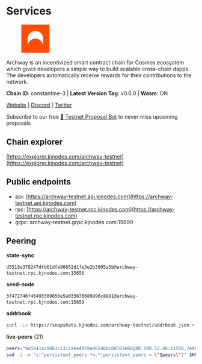 # Services

<figure><img src="https://raw.githubusercontent.com/kj89/cosmos-images/main/logos/archway.png" alt=""><figcaption></figcaption></figure>

Archway is an incentivized smart contract chain for Cosmos  ecosystem which gives developers a simple way to build  scalable cross-chain dapps. The developers automatically  receive rewards for their contributions to the network.

**Chain ID**: constantine-3 | **Latest Version Tag**: v0.6.0 | **Wasm**: ON

[Website](https://archway.io) | [Discord](https://discord.gg/archwayhq) | [Twitter](https://twitter.com/archwayhq)



Subscribe to our free [🤖 Testnet Proposal Bot](https://t.me/kjnodes_testnet_proposal_bot) to never miss upcoming proposals


## Chain explorer
[https://explorer.kjnodes.com/archway-testnet](https://explorer.kjnodes.com/archway-testnet)

## Public endpoints

* api: [https://archway-testnet.api.kjnodes.com](https://archway-testnet.api.kjnodes.com)
* rpc: [https://archway-testnet.rpc.kjnodes.com](https://archway-testnet.rpc.kjnodes.com)
* grpc: archway-testnet.grpc.kjnodes.com:15690

## Peering

**state-sync**

```text
d5519e378247dfb61dfe90652d1fe3e2b3005a5b@archway-testnet.rpc.kjnodes.com:15656
```

**seed-node**

```text
3f472746f46493309650e5a033076689996c8881@archway-testnet.rpc.kjnodes.com:15659
```

**addrbook**
```bash
curl -Ls https://snapshots.kjnodes.com/archway-testnet/addrbook.json > $HOME/.archway/config/addrbook.json
```

**live-peers** (21)
```bash
peers="9a5b41ac06b3c131ca6e4959a465d6bc0d103e66@88.198.52.46:11556,7e9827b5154a4ec4de93e277b19f77a387661664@46.4.213.198:26656,b9ba5ae75fbdee6812d1aa53ff7154ed59938cbc@57.128.151.101:26656,8df8a64ecf0aaba1e1faee06d005aa912d578549@65.109.89.5:41656,d5519e378247dfb61dfe90652d1fe3e2b3005a5b@65.109.68.190:15656,958d9056c6173edb4714b6468bda509e97d0c80c@65.108.231.124:45656,5c2a752c9b1952dbed075c56c600c3a79b58c395@195.3.220.140:26946,b7084c40af131f24ab7e449a9844e0f56c94fa41@51.91.30.173:4000,e5e71ccd387eba74fec51b211e9236fca965af40@46.4.5.45:11556,354a554c8ba12260c130cc1d5b706b10aced51ab@143.198.206.192:34656,874f0042c20d3808eccb86b523fffe42903034b8@95.217.144.107:11556,bce4a3976c39d811d50b18ed104b0d04da398591@213.239.207.175:53656,0cf5d2bcc49c1acddb6b7b2bc547543ec2fbe844@34.239.246.206:26656,2854e7247155c5c0c418de40ed168850b4c73c60@85.232.252.19:26156,a14e3d92fbacf59cec76a4f3cfb9c9ff599f892b@210.16.67.34:36656,124c2eaba28bac74c8d7128b923541b303b5241d@185.52.52.30:26656,9588fb1df2b32f50ca95c31dd92de0cd4724eac3@120.226.39.200:26656,447644c34095606449e8f7eb34eeea2d9b7f2216@65.109.225.25:26656,d0a57dec1e14e60e73c9a3f89f7cf351a846bd8a@120.226.39.220:16656,abe084eabe7d78f187b9e464cfb73879814997de@113.22.84.30:15656,9aa8a73ea9364aa3cf7806d4dd25b6aed88d8152@190.2.136.144:11756"
sed -i -e "s|^persistent_peers *=.*|persistent_peers = \"$peers\"|" $HOME/.archway/config/config.toml
```
